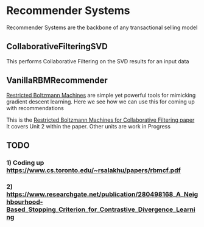 # Recommender Systems 
Recommender Systems are the backbone of any transactional selling model

## CollaborativeFilteringSVD
This performs Collaborative Filtering on the SVD results for an input data

## VanillaRBMRecommender
[Restricted Boltzmann Machines](https://en.wikipedia.org/wiki/Restricted_Boltzmann_machine) are simple yet powerful tools for mimicking gradient descent learning. Here we see how we can use this for coming up with recommendations

This is the [Restricted Boltzmann Machines for Collaborative Filtering paper](https://www.cs.toronto.edu/~rsalakhu/papers/rbmcf.pdf)
It covers Unit 2 within the paper. Other units are work in Progress


## TODO
### 1)  Coding up https://www.cs.toronto.edu/~rsalakhu/papers/rbmcf.pdf
### 2) https://www.researchgate.net/publication/280498168_A_Neighbourhood-Based_Stopping_Criterion_for_Contrastive_Divergence_Learning
